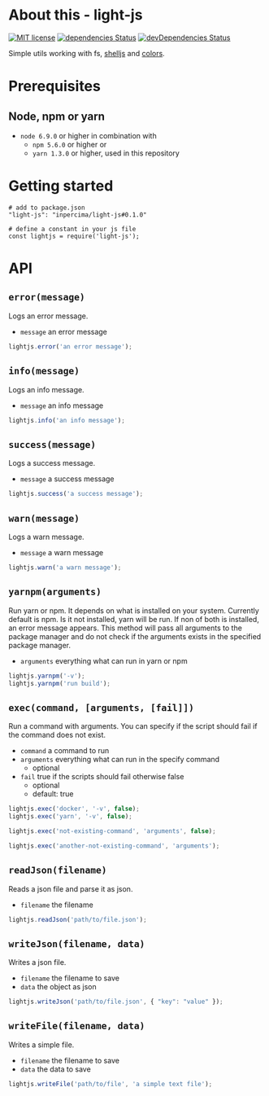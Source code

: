 # About this - light-js
[![MIT license](https://img.shields.io/badge/license-MIT-blue.svg)](./LICENSE.md)
[![dependencies Status](https://david-dm.org/inpercima/swaaplate-tools/status.svg)](https://david-dm.org/inpercima/swaaplate-tools)
[![devDependencies Status](https://david-dm.org/inpercima/swaaplate-tools/dev-status.svg)](https://david-dm.org/inpercima/swaaplate-tools?type=dev)

Simple utils working with fs, [shelljs](https://github.com/shelljs/shelljs) and [colors](https://github.com/Marak/colors.js).

# Prerequisites
## Node, npm or yarn
* `node 6.9.0` or higher in combination with
  * `npm 5.6.0` or higher or
  * `yarn 1.3.0` or higher, used in this repository

# Getting started

```
# add to package.json
"light-js": "inpercima/light-js#0.1.0"

# define a constant in your js file
const lightjs = require('light-js');
```

# API
## `error(message)`
Logs an error message.
* `message` an error message

```javascript
lightjs.error('an error message');
```

## `info(message)`
Logs an info message.
* `message` an info message

```javascript
lightjs.info('an info message');
```

## `success(message)`
Logs a success message.
* `message` a success message

```javascript
lightjs.success('a success message');
```

## `warn(message)`
Logs a warn message.
* `message` a warn message

```javascript
lightjs.warn('a warn message');
```

## `yarnpm(arguments)`
Run yarn or npm. It depends on what is installed on your system. Currently default is npm. Is it not installed, yarn will be run.
If non of both is installed, an error message appears.
This method will pass all arguments to the package manager and do not check if the arguments exists in the specified package manager.
* `arguments` everything what can run in yarn or npm

```javascript
lightjs.yarnpm('-v');
lightjs.yarnpm('run build');
```

## `exec(command, [arguments, [fail]])`
Run a command with arguments. You can specify if the script should fail if the command does not exist.
* `command` a command to run
* `arguments` everything what can run in the specify command
  * optional
* `fail` true if the scripts should fail otherwise false
  * optional
  * default: true

```javascript
lightjs.exec('docker', '-v', false);
lightjs.exec('yarn', '-v', false);

lightjs.exec('not-existing-command', 'arguments', false);

lightjs.exec('another-not-existing-command', 'arguments');
```

## `readJson(filename)`
Reads a json file and parse it as json.
* `filename` the filename

```javascript
lightjs.readJson('path/to/file.json');
```

## `writeJson(filename, data)`
Writes a json file.
* `filename` the filename to save
* `data` the object as json

```javascript
lightjs.writeJson('path/to/file.json', { "key": "value" });
```

## `writeFile(filename, data)`
Writes a simple file.
* `filename` the filename to save
* `data` the data to save

```javascript
lightjs.writeFile('path/to/file', 'a simple text file');
```
